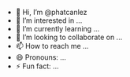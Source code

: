- 👋 Hi, I’m @phatcanlez
- 👀 I’m interested in ...
- 🌱 I’m currently learning ...
- 💞️ I’m looking to collaborate on ...
- 📫 How to reach me ...
- 😄 Pronouns: ...
- ⚡ Fun fact: ...

<!---
phatcanlez/phatcanlez is a ✨ special ✨ repository because its `README.md` (this file) appears on your GitHub profile.
You can click the Preview link to take a look at your changes.
--->
